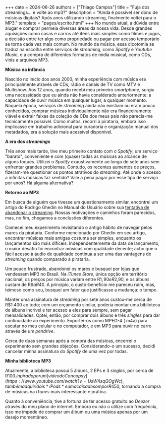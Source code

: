 +++
date = 2024-06-26
authors = ["Thiago Campos"]
title = "Fuja dos streamings... e volte ao mp3?"
description = "Ainda é possível ser dono de músicas digitais? Após anos utilizando streaming, finalmente voltei para o MP3." 
template = "pages/escrito.html"
+++
No mundo atual, a dúvida entre alugar e comprar permeia diversas áreas da nossa vida. Desde grandes aquisições como casas e carros até itens mais simples como filmes e jogos, a decisão entre ter algo como propriedade ou pagar por acesso temporário se torna cada vez mais comum. No mundo da música, essa dicotomia se traduz na escolha entre serviços de *streaming*, como *Spotify* e *Youtube Music*, e a compra de diferentes formatos de mídia musical, como CDs, vinis e arquivos MP3.

**Música na infância**

Nascido no início dos anos 2000, minha experiência com música era principalmente através de CDs, rádio e canais de TV como MTV e Multishow. Aos 12 anos, quando recebi meu primeiro *smartphone*, surgiu uma necessidade que eu ainda não havia considerado anteriormente: a capacidade de ouvir música em qualquer lugar, a qualquer momento. Naquela época, serviços de *streaming* ainda não existiam ou eram pouco conhecidos, comprar músicas individualmente não era financeiramente viável e extrair faixas da coleção de CDs dos meus pais não parecia-me tecnicamente possível. Como muitos, recorri à pirataria, embora isso implicasse em trabalho adicional para curadoria e organização manual dos metadados, era a solução mais acessível disponível.

**A era dos *streamings***

Três anos mais tarde, tive meu primeiro contato com o *Spotify*, um serviço "barato", conveniente e com (quase) todas as músicas ao alcance de alguns toques. Utilizei o *Spotify* exaustivamente ao longo de sete anos sem enfrentar grandes problemas. Contudo, os recentes aumentos de preços, fizeram-me questionar os pontos atrativos do *streaming*. Até onde o acesso a infinitas músicas faz sentido? Vale a pena pagar por esse tipo de serviço por anos? Há alguma alternativa?

**Retorno ao MP3**

Em busca de alguém que tivesse um questionamento similar, encontrei um artigo do Rodrigo Ghedin no Manual do Usuário sobre sua [tentativa de abandonar o streaming](https://manualdousuario.net/streaming-ouvir-mp3/). Nossas motivações e caminhos foram parecidos, mas, no fim, chegamos a conclusões diferentes. 

Comecei meu experimento revisitando o antigo hábito de navegar pelos mares da pirataria. Conforme mencionado por Ghedin em seu artigo, encontrar músicas mais antigas costuma ser simples, enquanto os lançamentos são mais difíceis. Independentemente da data de lançamento, o maior desafio foi encontrar músicas com qualidade decente; acho que o fácil acesso à áudio de qualidade continua a ser uma das vantagens do *streaming* quando comparado à pirataria. 

Um pouco frustrado, abandonei os mares e busquei por lojas que vendessem MP3 no Brasil. Na *iTunes Store*, única opção em território nacional, os preços por música variam entre R$1,90 e R$2,90, e os álbuns custam de R$6 a R$40. A princípio, o custo-benefício me pareceu ruim, mas, teimoso como sou, busquei um fator que justificasse a mudança: o tempo. 

Manter uma assinatura de *streaming* por sete anos custou-me cerca de R$1.400 ao todo; com um orçamento similar, poderia montar uma biblioteca de álbuns incrível e ter acesso a eles para sempre, sem pagar mensalidades. Optei, então, por comprar dois álbuns e três *singles* para dar continuidade ao experimento. Exportei-os como MPEG-4 (.m4a) para escutar no meu celular e no computador, e em MP3 para ouvir no carro através de um *pendrive*. 

Cerca de duas semanas após a compra das músicas, encerrei o experimento sem grandes objeções. Considerando-o um sucesso, decidi cancelar minha assinatura do *Spotify* de uma vez por todas. 

**Minha biblioteca MP3**

Atualmente, a biblioteca possui 5 álbuns, 2 EPs e 3 *singles*, por cerca de R$100. Inpirado por um [vídeo do Canoopsy](https://www.youtube.com/watch?v=UsW4sqQOgWc), também adquiri dois *iPods* e uma caixa de som por R$450, tornando a compra de músicas na *iTunes* mais interessante e prática.

Quanto à conveniência, tive a fortuna de ter acesso gratuito ao *Deezer* através do meu plano de internet. Embora eu não o utilize com frequência, isso me impede de comprar um álbum ou uma música apenas por um desejo momentâneo.
